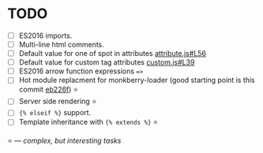 # TODO

* [ ] ES2016 imports.
* [ ] Multi-line html comments.
* [ ] Default value for one of spot in attributes [attribute.js#L56](packages/monkberry-compiler/src/compiler/attribute.js#L56)
* [ ] Default value for custom tag attributes [custom.js#L39](packages/monkberry-compiler/src/compiler/custom.js#L39)
* [ ] ES2016 arrow function expressions `=>` 
* [ ] Hot module replacment for monkberry-loader (good starting point is this commit [eb226f](https://github.com/monkberry/monkberry-loader/commit/eb226f23bc425617898d14d5d60ea3823d1bddec)) :star:
* [ ] Server side rendering :star:
* [ ] `{% elseif %}` support.
* [ ] Template inheritance with `{% extends %}` :star:

:star: — _complex, but interesting tasks_
